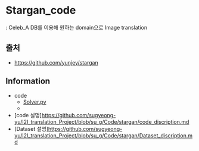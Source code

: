 # Stargan_code
: Celeb_A DB를 이용해 원하는 domain으로 Image translation
## 출처
- <https://github.com/yunjey/stargan>
## Information
- code
  - [Solver.py]()
  - 
- [code 설명]<https://github.com/sugyeong-yu/I2I_translation_Project/blob/su_g/Code/stargan/code_discription.md>
- [Dataset 설명]<https://github.com/sugyeong-yu/I2I_translation_Project/blob/su_g/Code/stargan/Dataset_discription.md>
